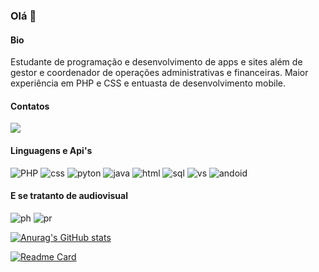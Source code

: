 ### Olá 👋

#### Bio

Estudante de programação e desenvolvimento de apps e sites além de gestor e coordenador de operações administrativas e financeiras.
Maior experiência em PHP e CSS e entuasta de desenvolvimento mobile.

#### Contatos

[<img src="https://img.shields.io/badge/LinkedIn-0077B5?style=for-the-badge&logo=linkedin&logoColor=white">](https://www.linkedin.com/in/adriano-santos-96652a158/)

#### Linguagens e Api's

![PHP](https://img.shields.io/badge/PHP-777BB4?style=for-the-badge&logo=php&logoColor=white)
![css](https://img.shields.io/badge/CSS3-1572B6?style=for-the-badge&logo=css3&logoColor=white)
![pyton](https://img.shields.io/badge/Python-FFD43B?style=for-the-badge&logo=python&logoColor=blue)
![java](https://img.shields.io/badge/JavaScript-323330?style=for-the-badge&logo=javascript&logoColor=F7DF1E)
![html](https://img.shields.io/badge/HTML5-E34F26?style=for-the-badge&logo=html5&logoColor=white)
![sql](https://img.shields.io/badge/MySQL-005C84?style=for-the-badge&logo=mysql&logoColor=white)
![vs](https://img.shields.io/badge/VSCode-0078D4?style=for-the-badge&logo=visual%20studio%20code&logoColor=white)
![andoid](https://img.shields.io/badge/Android_Studio-3DDC84?style=for-the-badge&logo=android-studio&logoColor=white)

#### E se tratanto de audiovisual

![ph](https://img.shields.io/badge/Adobe%20Photoshop-31A8FF?style=for-the-badge&logo=Adobe%20Photoshop&logoColor=black)
![pr](https://img.shields.io/badge/Adobe%20Premiere%20Pro-9999FF?style=for-the-badge&logo=Adobe%20Premiere%20Pro&logoColor=white)

[![Anurag's GitHub stats](https://github-readme-stats.vercel.app/api?username=oadrianosantos)](https://github.com/anuraghazra/github-readme-stats)

[![Readme Card](https://github-readme-stats.vercel.app/api/pin/?username=oadrianosantos&repo=jdev.github.io)](https://github.com/oadrianosantos/jdev.github.io)

<!--
**oadrianosantos/oadrianosantos** is a ✨ _special_ ✨ repository because its `README.md` (this file) appears on your GitHub profile.

Here are some ideas to get you started:

- 🔭 I’m currently working on ...
- 🌱 I’m currently learning ...
- 👯 I’m looking to collaborate on ...
- 🤔 I’m looking for help with ...
- 💬 Ask me about ...
- 📫 How to reach me: ...
- 😄 Pronouns: ...
- ⚡ Fun fact: ...
-->
